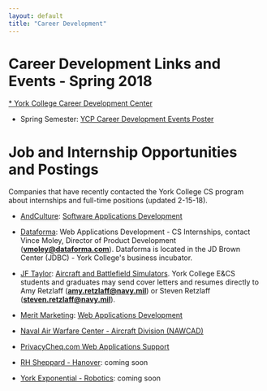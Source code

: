 ```yaml
---
layout: default
title: "Career Development"
---
```


Career Development Links and Events - Spring 2018
====================================================
[* York College Career Development Center](https://www.ycp.edu/about-us/offices-and-departments/student-success/career-development-center/)

* Spring Semester: [YCP Career Development Events Poster](FINAL_Spring_2018_Events_Poster.pdf)

<!--
* Tuesday, 1-23-18: [Naval Surface Warfare Center Job Fair](NSWCPD_Job_Fair_Jan23rd.pdf)
-->

Job and Internship Opportunities and Postings
=============================================
Companies that have recently contacted the York College CS program about internships and full-time positions (updated 2-15-18).

* [AndCulture](https://andculture.com): [Software Applications Development](https://andculture.com/careers/career/4/internships)

* [Dataforma](https://www.dataforma.com): Web Applications Development - CS Internships, contact Vince Moley, Director of Product Development (**vmoley@dataforma.com**).  Dataforma is located in the JD Brown Center (JDBC) - York College's business incubator.

* [JF Taylor](https://www.jfti.com): [Aircraft and Battlefield Simulators](https://www.jfti.com/CAREERS).  York College E&CS students and graduates may send cover letters and resumes directly to Amy Retzlaff (**amy.retzlaff@navy.mil**) or Steven Retzlaff (**steven.retzlaff@navy.mil**).

* [Merit Marketing](https://www.madewithmerit.com): [Web Applications Development](MeritMarketingWebDeveloperJobDescription.pdf)

* [Naval Air Warfare Center - Aircraft Division (NAWCAD)](https://www.indeed.com/jobs?q=Science-Technology-Engineering-Math+%28STEM%29+Student+Internships&l=Lexington+Park%2C+MD)

* [PrivacyCheq.com Web Applications Support](PrivacyCheqPosting_012118.pdf)

* [RH Sheppard - Hanover](http://rhsheppard.com): coming soon

* [York Exponential - Robotics](http://yorkexponential.com): coming soon

